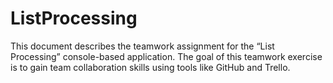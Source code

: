 # ListProcessing
This document describes the teamwork assignment for the “List Processing” console-based application. The goal of this teamwork exercise is to gain team collaboration skills using tools like GitHub and Trello.
